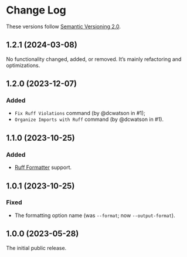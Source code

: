 # Change Log

These versions follow [Semantic Versioning 2.0](https://semver.org).

## 1.2.1 (2024-03-08)

No functionality changed, added, or removed. It’s mainly refactoring and optimizations.

## 1.2.0 (2023-12-07)

### Added

- `Fix Ruff Violations` command (by @dcwatson in #1);
- `Organize Imports with Ruff` command (by @dcwatson in #1).

## 1.1.0 (2023-10-25)

### Added

- [Ruff Formatter][ruff-fmt] support.

[ruff-fmt]: https://astral.sh/blog/the-ruff-formatter

## 1.0.1 (2023-10-25)

### Fixed

- The formatting option name (was `--format`; now `--output-format`).

## 1.0.0 (2023-05-28)

The initial public release.
